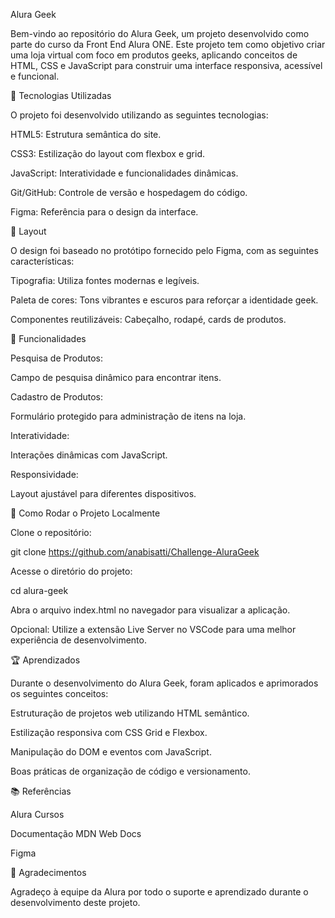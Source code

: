 Alura Geek

Bem-vindo ao repositório do Alura Geek, um projeto desenvolvido como parte do curso da Front End Alura ONE.
Este projeto tem como objetivo criar uma loja virtual com foco em produtos geeks, aplicando conceitos de HTML, CSS e JavaScript para construir uma interface responsiva, acessível e funcional.

🔧 Tecnologias Utilizadas

O projeto foi desenvolvido utilizando as seguintes tecnologias:

HTML5: Estrutura semântica do site.

CSS3: Estilização do layout com flexbox e grid.

JavaScript: Interatividade e funcionalidades dinâmicas.

Git/GitHub: Controle de versão e hospedagem do código.

Figma: Referência para o design da interface.


🎨 Layout

O design foi baseado no protótipo fornecido pelo Figma, com as seguintes características:

Tipografia: Utiliza fontes modernas e legíveis.

Paleta de cores: Tons vibrantes e escuros para reforçar a identidade geek.

Componentes reutilizáveis: Cabeçalho, rodapé, cards de produtos.

🔄 Funcionalidades

Pesquisa de Produtos:

Campo de pesquisa dinâmico para encontrar itens.

Cadastro de Produtos:

Formulário protegido para administração de itens na loja.

Interatividade:

Interações dinâmicas com JavaScript.

Responsividade:

Layout ajustável para diferentes dispositivos.

🔧 Como Rodar o Projeto Localmente

Clone o repositório:

git clone https://github.com/anabisatti/Challenge-AluraGeek

Acesse o diretório do projeto:

cd alura-geek

Abra o arquivo index.html no navegador para visualizar a aplicação.

Opcional: Utilize a extensão Live Server no VSCode para uma melhor experiência de desenvolvimento.

🏆 Aprendizados

Durante o desenvolvimento do Alura Geek, foram aplicados e aprimorados os seguintes conceitos:

Estruturação de projetos web utilizando HTML semântico.

Estilização responsiva com CSS Grid e Flexbox.

Manipulação do DOM e eventos com JavaScript.

Boas práticas de organização de código e versionamento.

📚 Referências

Alura Cursos

Documentação MDN Web Docs

Figma

🙏 Agradecimentos

Agradeço à equipe da Alura  por todo o suporte e aprendizado durante o desenvolvimento deste projeto.






